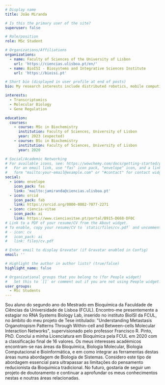 ```yaml
---
# Display name
title: João Miranda

# Is this the primary user of the site?
superuser: false

# Role/position
role: MSc Student

# Organizations/Affiliations
organizations:
  - name: Faculty of Sciences of the University of Lisbon
    url: 'https://ciencias.ulisboa.pt/en/'
  - name: BioISI - Biosystems and Integrative Sciences Institute
    url: 'https://bioisi.pt'

# Short bio (displayed in user profile at end of posts)
bio: My research interests include distributed robotics, mobile computing and programmable matter.

interests:
  - Transcriptomics
  - Molecular Biology
  - Gene Regulation

education:
  courses:
    - course: MSc in Biochemistry
      institution: Faculty of Sciences, University of Lisbon
      year: 2023 (expected)
    - course: BSc in Biochemistry
      institution: Faculty of Sciences, University of Lisbon
      year: 2020

# Social/Academic Networking
# For available icons, see: https://wowchemy.com/docs/getting-started/page-builder/#icons
#   For an email link, use "fas" icon pack, "envelope" icon, and a link in the
#   form "mailto:your-email@example.com" or "#contact" for contact widget.
social:
  - icon: envelope
    icon_pack: fas
    link: 'mailto:jamiranda@ciencias.ulisboa.pt'
  - icon: orcid
    icon_pack: fab
    link: https://orcid.org/0000-0002-7077-2271
  - icon: ciencia-vitae
    icon_pack: ai
    link: https://www.cienciavitae.pt/portal/B915-D668-DF0C
# Link to a PDF of your resume/CV from the About widget.
# To enable, copy your resume/CV to `static/files/cv.pdf` and uncomment the lines below.
# - icon: cv
#   icon_pack: ai
#   link: files/cv.pdf

# Enter email to display Gravatar (if Gravatar enabled in Config)
email: ''

# Highlight the author in author lists? (true/false)
highlight_name: false

# Organizational groups that you belong to (for People widget)
#   Set this to `[]` or comment out if you are not using People widget.
user_groups:
  - MSc Students
---
```


Sou aluno do segundo ano do Mestrado em Bioquímica da Faculdade de Ciências da Universidade de Lisboa (FCUL). Encontro-me presentemente a estagiar no RNA Systems Biology Lab, inserido no instituto BioISI da FCUL, no âmbito do meu projeto de Tese intitulado: "Understanding Metastasis Organotropism Patterns Through Within-cell and Between-cells Molecular Interaction Networks", supervisionado pelo professor Francisco R. Pinto, PhD. Conclui a minha Licenciatura em Bioquímica pela FCUL em 2020 com a classificação final de 16 valores. Os meus interesses académicos encontram-se nas áreas da Bioquímica, Biologia Molecular, Biologia Computacional e Bioinformática, e em como integrar as ferramentas destas áreas numa abordagem de Biologia de Sistemas. Considero este tipo de abordagem essencial para ultrapassar as limitações do pensamento reducionista da Bioquímica tradicional. No futuro, gostaria de seguir um projeto de doutoramento e continuar a aprofundar os meus conhecimentos nestas e noutras áreas relacionadas.
